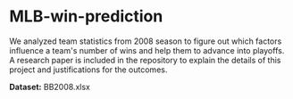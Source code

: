 # MLB-win-prediction
We analyzed team statistics from 2008 season to figure out which factors influence a team's number of wins and help them to advance into playoffs. A research paper is included in the repository to explain the details of this project and justifications for the outcomes.

**Dataset:** BB2008.xlsx
